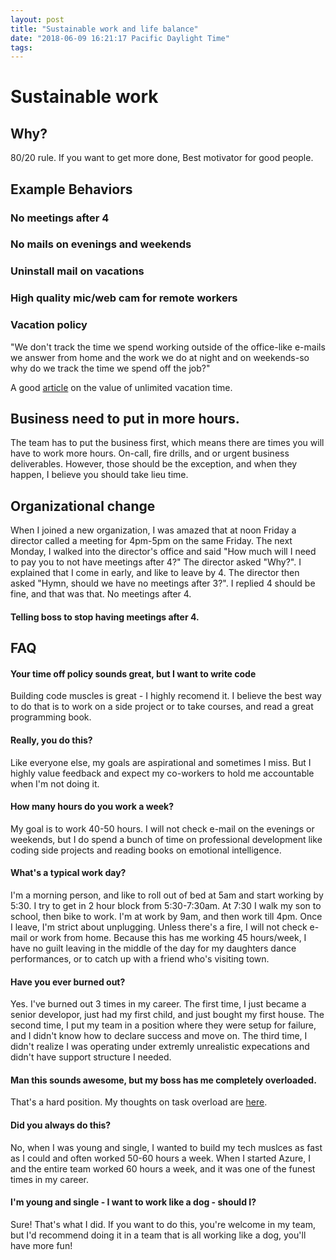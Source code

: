 ```yaml
---
layout: post
title: "Sustainable work and life balance"
date: "2018-06-09 16:21:17 Pacific Daylight Time"
tags:
---
```


# Sustainable work

## Why?

80/20 rule.
If you want to get more done,
Best motivator for good people.

## Example Behaviors

### No meetings after 4

### No mails on evenings and weekends

### Uninstall mail on vacations

### High quality mic/web cam for remote workers

### Vacation policy

"We don't track the time we spend working outside of the office-like e-mails we answer from home and the work we do at night and on weekends-so why do we track the time we spend off the job?"

A good [article](https://www.entrepreneur.com/article/269989) on the value of unlimited vacation time.

## Business need to put in more hours.

The team has to put the business first, which means there are times you will have to work more hours. On-call, fire drills, and or urgent business deliverables. However, those should be the exception, and when they happen, I believe you should take lieu time.

## Organizational change

When I joined a new organization, I was amazed that at noon Friday a director called a meeting for 4pm-5pm on the same Friday.  The next Monday, I walked into the director's office and said "How much will I need to pay you to not have meetings after 4?" The director asked "Why?". I explained that I come in early, and like to leave by 4.  The director then asked "Hymn, should we have no meetings after 3?". I replied 4 should be fine, and that was that. No meetings after 4.


#### Telling boss to stop having meetings after 4.

## FAQ

#### Your time off policy sounds great, but I want to write code

Building code muscles is great - I highly recomend it. I believe the best way to do that is to work on a side project or to take courses, and read a great programming book.

#### Really, you do this?

Like everyone else, my goals are aspirational and sometimes I miss. But I highly value feedback and expect my co-workers to hold me accountable when I'm not doing it.

#### How many hours do you work a week?

My goal is to work 40-50 hours. I will not check e-mail on the evenings or weekends, but I do spend a bunch of time on professional development like coding side projects and reading books on emotional intelligence.


#### What's a typical work day?

I'm a morning person, and like to roll out of bed at 5am and start working by 5:30. I try to get in 2 hour block from 5:30-7:30am. At 7:30 I walk my son to school, then bike to work.  I'm at work by 9am, and then work till 4pm.  Once I leave, I'm strict about unplugging. Unless there's a fire, I will not check e-mail or work from home. Because this has me working 45 hours/week, I have no guilt leaving in the middle of the day for my daughters dance performances, or to catch up with a friend who's visiting town.

#### Have you ever burned out?

Yes. I've burned out 3 times in my career. The first time, I just became a senior developor, just had my first child, and just bought my first house.  The second time, I put my team in a position where they were setup for failure, and I didn't know how to declare success and move on. The third time, I didn't realize I was operating under extremly unrealistic expecations and didn't have support structure I needed.

#### Man this sounds awesome, but my boss has me completely overloaded.

That's a hard position. My thoughts on task overload are [here](http://ig2600.blogspot.com/search?q=overload).

#### Did you always do this?

No, when I was young and single, I wanted to build my tech muslces as fast as I could and often worked 50-60 hours a week. When I started Azure, I and the entire team worked 60 hours a week, and it was one of the funest times in my career.

#### I'm young and single - I want to work like a dog - should I?

Sure! That's what I did. If you want to do this, you're welcome in my team, but I'd recommend doing it in a team that is all working like a dog, you'll have more fun!


